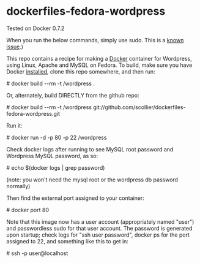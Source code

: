 dockerfiles-fedora-wordpress
========================

Tested on Docker 0.7.2

When you run the below commands, simply use sudo. This is a [known issue](https://twitter.com/docker/status/366040073793323008).)

This repo contains a recipe for making a [Docker](http://docker.io) container for Wordpress, using Linux, Apache and MySQL on Fedora. 
To build, make sure you have Docker [installed](http://www.docker.io/gettingstarted/), clone this repo somewhere, and then run:

\# docker build --rm -t <yourname>/wordpress .


Or, alternately, build DIRECTLY from the github repo:

\# docker build --rm -t <username>/wordpress git://github.com/scollier/dockerfiles-fedora-wordpress.git


Run it:

\# docker run -d -p 80 -p 22 <yourname>/wordpress


Check docker logs after running to see MySQL root password and Wordpress MySQL password, as so:


\# echo $(docker logs <container-id> | grep password)


(note: you won't need the mysql root or the wordpress db password normally)

Then find the external port assigned to your container:


\# docker port <container-id> 80 


Note that this image now has a user account (appropriately named "user") and passwordless sudo for that user account. The password is generated upon startup; check logs for "ssh user password", docker ps for the port assigned to 22, and something like this to get in: 


\# ssh -p <port> user@localhost


